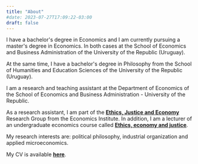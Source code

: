 ```yaml
---
title: "About"
#date: 2023-07-27T17:09:22-03:00
draft: false
---
```


I have a bachelor's degree in Economics and I am currently pursuing a master's degree in Economics. In both cases at the School of Economics and Business Administration of the University of the Republic (Uruguay).

At the same time, I have a bachelor's degree in Philosophy from the School of Humanities and Education Sciences of the University of the Republic (Uruguay).

I am a research and teaching assistant at the Department of Economics of the School of Economics and Business Administration - University of the Republic.

As a research assistant, I am part of the [**Ethics, Justice and Economy**](https://iecon.fcea.udelar.edu.uy/en/grupos-de-investigacion/etica-justicia-y-economia.html) Research Group from the Economics Institute. In addition, I am a lecturer of an undergraduate economics course called [**Ethics, economy and justice**](https://www.fcea.udelar.edu.uy/images/micrositios/bedelia/fichas_UC/2023/PAR/S41_2023_02_%C3%89tica_Econom%C3%ADa_y_Justicia.pdf).

My research interests are: political philosophy, industrial organization and applied microeconomics.

My CV is available [**here**](https://www.dropbox.com/scl/fi/hhajsjwut1fn61sk2ax2k/CV-Eng.pdf?rlkey=7jh6z79jzd0z9eyv7ytxop6pu&dl=0).
